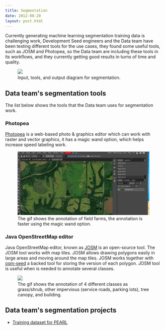 ```yaml
---
title: Segmentation
date: 2012-08-20
layout: post.html
---
```


Currently generating machine learning segmentation training data is challenging work, Development Seed engineers and the Data team have been testing different tools for the use cases, they found some useful tools, such as JOSM and Photopea, so the Data team are including these tools in its workflows, and they currently getting good results in turns of time and quality.

<figure class="align-center">
  <img src="/assets/images/flowchart_segmentation.png"/>
  <figcaption>Input, tools, and output diagram for segmentation.</figcaption>
</figure>

## Data team's segmentation tools

The list below shows the tools that the Data team uses for segmentation work.

### Photopea
[Photopea](https://www.photopea.com/) is a web-based photo & graphics editor which can work with raster and vector graphics, it has a magic wand option, which helps increase speed labeling work.

<figure class="align-center">
  <img src="/assets/images/segmentation_tool_photopea.gif"/>
  <figcaption>The gif shows the annotation of field farms, the annotation is faster using the magic wand option.</figcaption>
</figure>


### Java OpenStreetMap editor

Java OpenStreetMap editor, known as [JOSM](https://josm.openstreetmap.de/) is an open-source tool. The JOSM tool works with map tiles. JOSM allows drawing polygons easily in large areas and moving around the map tiles. JOSM works together with [osm-seed](https://github.com/developmentseed/osm-seed) a backed tool for storing the version of each polygon. JOSM tool is useful when is needed to annotate several classes.

<figure class="align-center">
  <img src="/assets/images/segmentation_tool_josm.gif"/>
  <figcaption>The gif shows the annotation of 4 different classes as grass/shrub, other impervious (service roads, parking lots), tree canopy, and building.</figcaption>
</figure>

## Data team's segmentation projects

- [Training dataset for PEARL](/highlighted-projects/training-dataset-for-pearl/)
